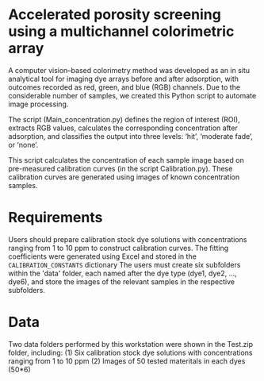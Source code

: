 # Accelerated porosity screening using a multichannel colorimetric array

A computer vision–based colorimetry method was developed as an in situ analytical tool for imaging dye arrays before and after adsorption, with outcomes recorded as red, green, and blue (RGB) channels. Due to the considerable number of samples, we created this Python script to automate image processing. 

The script (Main_concentration.py) defines the region of interest (ROI), extracts RGB values, calculates the corresponding concentration after adsorption, and classifies the output into three levels: ‘hit’, ‘moderate fade’, or ‘none’. 

This script calculates the concentration of each sample image based on pre-measured calibration curves (in the script Calibration.py). These calibration curves are generated using images of known concentration samples.

# Requirements

Users should prepare calibration stock dye solutions with concentrations ranging from 1 to 10 ppm to construct calibration curves. The fitting coefficients were generated using Excel and stored in the `CALIBRATION_CONSTANTS` dictionary
The users must create six subfolders within the 'data' folder, each named after the dye type (dye1, dye2, ..., dye6), and store the images of the relevant samples in the respective subfolders.

# Data
Two data folders performed by this workstation were shown in the Test.zip folder, including:
(1) Six calibration stock dye solutions with concentrations ranging from 1 to 10 ppm
(2) Images of 50 tested materitals in each dyes (50*6)
